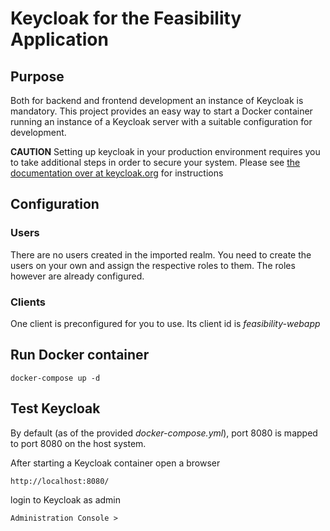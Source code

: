 # Keycloak for the Feasibility Application

## Purpose
Both for backend and frontend development an instance of Keycloak is mandatory.
This project provides an easy way to start a Docker container running an instance of a Keycloak server with a suitable configuration for development.

**CAUTION** Setting up keycloak in your production environment requires you to take additional steps in order to secure your system.
Please see [the documentation over at keycloak.org](https://www.keycloak.org/server/configuration-production) for instructions

## Configuration

### Users

There are no users created in the imported realm. You need to create the users on your own and assign
the respective roles to them. The roles however are already configured.

### Clients

One client is preconfigured for you to use. Its client id is _feasibility-webapp_

## Run Docker container
```
docker-compose up -d 
```
## Test Keycloak

By default (as of the provided _docker-compose.yml_), port 8080 is mapped to port 8080 on the host system.

After starting a Keycloak container open a browser
```
http://localhost:8080/
```
login to Keycloak as admin
```
Administration Console >
```
